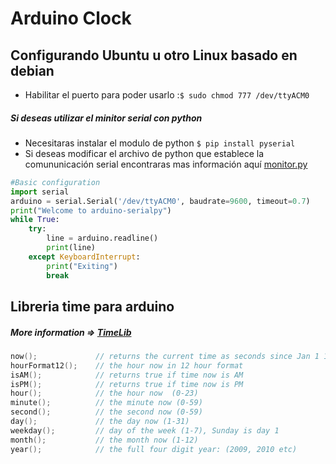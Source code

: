 # Arduino Clock

## Configurando Ubuntu u otro Linux basado en debian
  * Habilitar el puerto para poder usarlo :`$ sudo chmod 777 /dev/ttyACM0`
  ##### Si deseas utilizar el minitor serial con python
   * Necesitaras instalar el modulo de python `$ pip install pyserial`
   * Si deseas modificar el archivo de python que establece la comununicación serial encontraras mas información aquí [monitor.py](https://pybonacci.es/2014/01/19/leer-datos-de-arduino-desde-python/)
        
  ```python
  #Basic configuration
  import serial
  arduino = serial.Serial('/dev/ttyACM0', baudrate=9600, timeout=0.7) 
  print("Welcome to arduino-serialpy")
  while True:
      try:
          line = arduino.readline()
          print(line)
      except KeyboardInterrupt:
          print("Exiting")
          break
   ```

## Libreria time para arduino
  ##### More information => [TimeLib](https://github.com/PaulStoffregen/Time)

```c
now();             // returns the current time as seconds since Jan 1 1970
hourFormat12();    // the hour now in 12 hour format
isAM();            // returns true if time now is AM
isPM();            // returns true if time now is PM
hour();            // the hour now  (0-23)
minute();          // the minute now (0-59)
second();          // the second now (0-59)
day();             // the day now (1-31)
weekday();         // day of the week (1-7), Sunday is day 1
month();           // the month now (1-12)
year();            // the full four digit year: (2009, 2010 etc)
```
